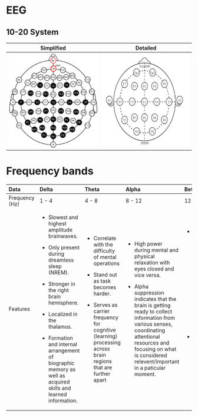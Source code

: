 # EEG

## 10-20 System

| Simplified | Detailed |
|:----:|:------:|
| ![](https://github.com/CESS-Grad-Project-18/EEG/blob/Ghozlan/Figures/10_20_Detailed.png) | ![](https://github.com/CESS-Grad-Project-18/EEG/blob/Ghozlan/Figures/10_20_Simplified.png) |


# Frequency bands 

| Data | Delta | Theta | Alpha | Beta | Gamma |
|:----|:------|:------|:------|:------|:------|
| Frequency (Hz) | 1 - 4 | 4 - 8 | 8 - 12 | 12- 25 | < 25 |
| Features | <ul><li>Slowest and highest amplitude brainwaves.</li></ul><ul><li>Only present during dreamless sleep (NREM).</li></ul><ul><li>Stronger in the right brain hemisphere.</li></ul><ul><li>Localized in the thalamus.</li></ul><ul><li>Formation and internal arrangement of biographic memory as well as acquired skills and learned information.</li></ul> | <ul><li>Correlate with the difficulty of mental operations</li></ul><ul><li>Stand out as task becomes harder.</li></ul><ul><li>Serves as carrier frequency for cognitive (learning) processing across brain regions that are further apart</li></ul> | <ul><li>High power during mental and physical relaxation with eyes closed and vice versa.</li></ul><ul><li>Alpha suppression indicates that the brain is getting ready to collect information from various senses, coordinating attentional resources and focusing on what is considered relevent/important in a paticular moment.</li></ul> | <ul><li>High power during movement execution, particularly when fine finger movements is required (such as reaching out or grasping) and focused attention.</li></ul><ul><li>High power during noticing other people's body movement (Mimicing others).</li></ul> | <ul><li>Serves as a carrier frequency for binding various sensory impressions of an object together (Attention).</li></ul><ul><li>By-product of other neural processes such as eye movements and microsaccades (بترف).</li></ul> |
